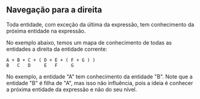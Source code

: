 ## Navegação para a direita <header-set anchor-name="entity-next" />

Toda entidade, com exceção da última da expressão, tem conhecimento da próxima entidade na expressão. 

No exemplo abaixo, temos um mapa de conhecimento de todas as entidades a direita da entidade corrente:

```
A + B + C + ( D + E + ( F + G ) )
B   C   D     E   F     G
```

No exemplo, a entidade "A" tem conhecimento da entidade "B". Note que a entidade "B" é filha de "A", mas isso não influência, pois a ideia é conhecer a próxima entidade da expressão e não do seu nível.

